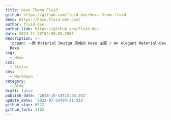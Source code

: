 ```yaml
---
title: Hexo Theme Fluid
github: https://github.com/fluid-dev/hexo-theme-fluid
demo: https://hexo.fluid-dev.com/
author: fluid-dev
author_link: https://github.com/fluid-dev
date: 2023-11-28T02:50:03.256Z
description: >-
  :ocean: 一款 Material Design 风格的 Hexo 主题 / An elegant Material-Design theme for
  Hexo
ssg:
  - Hexo
css:
  - Stylus
cms:
  - Markdown
category:
  - Blog
draft: false
publish_date: '2018-10-14T15:26:24Z'
update_date: '2023-07-24T04:21:52Z'
github_star: 6512
github_fork: 1102
---
```

